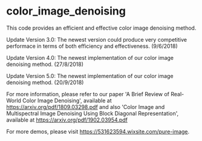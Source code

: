 # color_image_denoising
This code provides an efficient and effective color image denoising method.

Update Version 3.0: The newest version could produce very competitive performace in terms of both efficiency and effectiveness. (9/6/2018)

Update Version 4.0: The newest implementation of our color image denoising method. (27/8/2018)

Update Version 5.0: The newest implementation of our color image denoising method. (20/9/2018)

For more information, please refer to our paper 'A Brief Review of Real-World Color Image Denoising', available at https://arxiv.org/pdf/1809.03298.pdf and also 'Color Image and Multispectral Image Denoising Using Block Diagonal Representation', available at https://arxiv.org/pdf/1902.03954.pdf

For more demos, please visit https://531623594.wixsite.com/pure-image.
